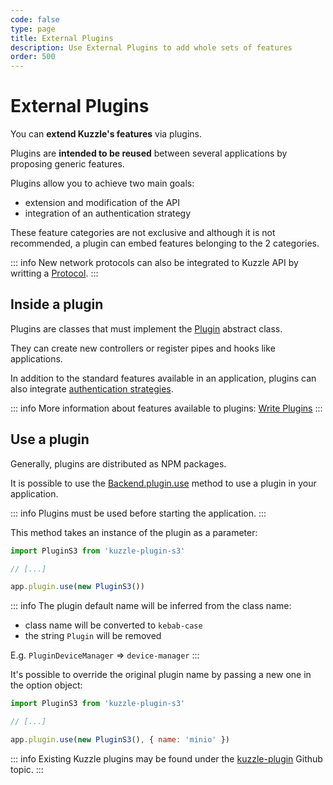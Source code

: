 ```yaml
---
code: false
type: page
title: External Plugins
description: Use External Plugins to add whole sets of features
order: 500
---
```


# External Plugins

You can **extend Kuzzle's features** via plugins.

Plugins are **intended to be reused** between several applications by proposing generic features.

Plugins allow you to achieve two main goals:
 - extension and modification of the API
 - integration of an authentication strategy

These feature categories are not exclusive and although it is not recommended, a plugin can embed features belonging to the 2 categories.

::: info
New network protocols can also be integrated to Kuzzle API by writting a [Protocol](/core/2/guides/write-protocols).
::: 

## Inside a plugin

Plugins are classes that must implement the [Plugin](/core/2/framework/abstract-classes/plugin) abstract class.  

They can create new controllers or register pipes and hooks like applications.

In addition to the standard features available in an application, plugins can also integrate [authentication strategies](/core/2/guides/write-plugins/integrate-authentication-strategy).

::: info
More information about features available to plugins: [Write Plugins](/core/2/guides/write-plugins)
:::

## Use a plugin

Generally, plugins are distributed as NPM packages.  

It is possible to use the [Backend.plugin.use](/core/2/framework/classes/backend-plugin/use) method to use a plugin in your application.  

::: info
Plugins must be used before starting the application.
:::

This method takes an instance of the plugin as a parameter:

```js
import PluginS3 from 'kuzzle-plugin-s3'

// [...]

app.plugin.use(new PluginS3())
```

::: info
The plugin default name will be inferred from the class name:
  - class name will be converted to `kebab-case`
  - the string `Plugin` will be removed

E.g. `PluginDeviceManager` => `device-manager`
:::

It's possible to override the original plugin name by passing a new one in the option object:

```js
import PluginS3 from 'kuzzle-plugin-s3'

// [...]

app.plugin.use(new PluginS3(), { name: 'minio' })
```

::: info
Existing Kuzzle plugins may be found under the [kuzzle-plugin](https://github.com/topics/kuzzle-plugin) Github topic.
:::

